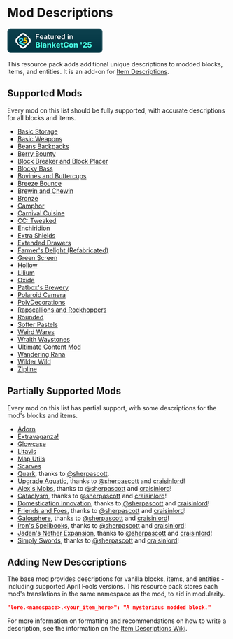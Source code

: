 # Mod Descriptions
<a href='https://modfest.net/vanity/bc25'><img height="56" src="https://raw.githubusercontent.com/worldwidepixel/badges/refs/heads/main/bc25/featured_in/cozy.svg"></a>

This resource pack adds additional unique descriptions to modded blocks, items, and entities. It is an add-on for [Item Descriptions](https://modrinth.com/mod/item-descriptions).

## Supported Mods
Every mod on this list should be fully supported, with accurate descriptions for all blocks and items.

- [Basic Storage](https://modrinth.com/mod/basic-storage)
- [Basic Weapons](https://modrinth.com/mod/basic-weapons)
- [Beans Backpacks](https://modrinth.com/mod/beans-backpacks)
- [Berry Bounty](https://modrinth.com/mod/berry-bounty)
- [Block Breaker and Block Placer](https://modrinth.com/mod/breakerplacer)
- [Blocky Bass](https://modrinth.com/mod/blocky-bass)
- [Bovines and Buttercups](https://modrinth.com/mod/bovines-and-buttercups)
- [Breeze Bounce](https://modrinth.com/mod/breeze-bounce)
- [Brewin and Chewin](https://modrinth.com/mod/brewin-and-chewin)
- [Bronze](https://modrinth.com/mod/bronze)
- [Camphor](https://modrinth.com/mod/camphor)
- [Carnival Cuisine](https://modrinth.com/mod/carnival-cuisine)
- [CC: Tweaked](https://modrinth.com/mod/cc-tweaked)
- [Enchiridion](https://modrinth.com/mod/enchiridion)
- [Extra Shields](https://modrinth.com/mod/extra-shields)
- [Extended Drawers](https://modrinth.com/mod/extended-drawers)
- [Farmer's Delight (Refabricated)](https://modrinth.com/mod/farmers-delight-refabricated)
- [Green Screen](https://modrinth.com/mod/green-screen)
- [Hollow](https://modrinth.com/mod/hollow)
- [Lilium](https://modrinth.com/mod/lilium)
- [Oxide](https://modrinth.com/mod/oxide)
- [Patbox's Brewery](https://modrinth.com/mod/brewery)
- [Polaroid Camera](https://modrinth.com/mod/polaroid-camera)
- [PolyDecorations](https://modrinth.com/mod/polydecorations)
- [Rapscallions and Rockhoppers](https://modrinth.com/mod/rapscallions-and-rockhoppers)
- [Rounded](https://modrinth.com/mod/rounded-mod)
- [Softer Pastels](https://modrinth.com/mod/softer-pastels)
- [Weird Wares](https://modrinth.com/mod/weird-wares)
- [Wraith Waystones](https://modrinth.com/mod/fwaystones)
- [Ultimate Content Mod](https://modrinth.com/mod/ultimate-content-mod)
- [Wandering Rana](https://modrinth.com/mod/wandering-rana)
- [Wilder Wild](https://modrinth.com/mod/wilder-wild)
- [Zipline](https://modrinth.com/mod/zipline)


## Partially Supported Mods
Every mod on this list has partial support, with some descriptions for the mod's blocks and items.

- [Adorn](https://modrinth.com/mod/adorn)
- [Extravaganza!](https://modrinth.com/mod/extravaganza)
- [Glowcase](https://modrinth.com/mod/glowcase)
- [Litavis](https://modrinth.com/mod/litavis)
- [Map Utils](https://modrinth.com/mod/map-utils)
- [Scarves](https://modrinth.com/mod/scarves)
- [Quark](https://modrinth.com/mod/quark), thanks to [@sherpascott](https://github.com/sherpascott).
- [Upgrade Aquatic](https://modrinth.com/mod/upgrade-aquatic), thanks to [@sherpascott](https://github.com/sherpascott) and [craisinlord](https://www.curseforge.com/members/craisinlord/projects)!
- [Alex's Mobs](https://modrinth.com/mod/alexs-mobs), thanks to [@sherpascott](https://github.com/sherpascott) and [craisinlord](https://www.curseforge.com/members/craisinlord/projects)!
- [Cataclysm](https://modrinth.com/mod/catacylsm), thanks to [@sherpascott](https://github.com/sherpascott) and [craisinlord](https://www.curseforge.com/members/craisinlord/projects)!
- [Domestication Innovation](https://modrinth.com/mod/domestication-innovation), thanks to [@sherpascott](https://github.com/sherpascott) and [craisinlord](https://www.curseforge.com/members/craisinlord/projects)!
- [Friends and Foes](https://modrinth.com/mod/friends-and-foes), thanks to [@sherpascott](https://github.com/sherpascott) and [craisinlord](https://www.curseforge.com/members/craisinlord/projects)!
- [Galosphere](https://modrinth.com/mod/galosphere), thanks to [@sherpascott](https://github.com/sherpascott) and [craisinlord](https://www.curseforge.com/members/craisinlord/projects)!
- [Iron's Spellbooks](https://modrinth.com/mod/irons-spellbooks), thanks to [@sherpascott](https://github.com/sherpascott) and [craisinlord](https://www.curseforge.com/members/craisinlord/projects)!
- [Jaden's Nether Expansion](https://modrinth.com/mod/jadens-nether-expansion), thanks to [@sherpascott](https://github.com/sherpascott) and [craisinlord](https://www.curseforge.com/members/craisinlord/projects)!
- [Simply Swords](https://modrinth.com/mod/simply-swords), thanks to [@sherpascott](https://github.com/sherpascott) and [craisinlord](https://www.curseforge.com/members/craisinlord/projects)!

## Adding New Desccriptions

The base mod provides descriptions for vanilla blocks, items, and entities - including supported April Fools versions. This resource pack stores each mod's translations in the same namespace as the mod, to aid in modularity.

```json
"lore.<namespace>.<your_item_here>": "A mysterious modded block."
```

For more information on formatting and recommendations on how to write a description, see the information on the [Item Descriptions Wiki](https://moddedmc.wiki/en/project/item-descriptions/docs/Writing-Descriptions).
